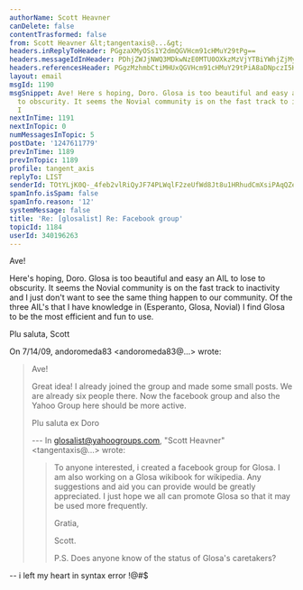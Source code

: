 ```yaml
---
authorName: Scott Heavner
canDelete: false
contentTrasformed: false
from: Scott Heavner &lt;tangentaxis@...&gt;
headers.inReplyToHeader: PGgzaXMyOSs1Y2dmQGVHcm91cHMuY29tPg==
headers.messageIdInHeader: PDhjZWJjNWQ3MDkwNzE0MTU0OXkzMzVjYTBiYWhjZjMyYjMwYTc2M2MyNWFiQG1haWwuZ21haWwuY29tPg==
headers.referencesHeader: PGgzMzhmbCtiMHUxQGVHcm91cHMuY29tPiA8aDNpczI5KzVjZ2ZAZUdyb3Vwcy5jb20+
layout: email
msgId: 1190
msgSnippet: Ave! Here s hoping, Doro. Glosa is too beautiful and easy an AIL to lose
  to obscurity. It seems the Novial community is on the fast track to inactivity and
  I
nextInTime: 1191
nextInTopic: 0
numMessagesInTopic: 5
postDate: '1247611779'
prevInTime: 1189
prevInTopic: 1189
profile: tangent_axis
replyTo: LIST
senderId: TOtYLjK0Q-_4feb2vlRiQyJF74PLWqlF2zeUfWd8Jt8u1HRhudCmXsiPAqQZeZk0LYlGO9KRYlexz6i4zu0MMTp5-M2wI76cvJk_ng
spamInfo.isSpam: false
spamInfo.reason: '12'
systemMessage: false
title: 'Re: [glosalist] Re: Facebook group'
topicId: 1184
userId: 340196263
---
```


Ave!

Here's hoping, Doro. Glosa is too beautiful and easy an AIL to lose to
obscurity. It seems the Novial community is on the fast track to
inactivity and I just don't want to see the same thing happen to our
community. Of the three AIL's that I have knowledge in (Esperanto,
Glosa, Novial) I find Glosa to be the most efficient and fun to use.

Plu saluta,
Scott

On 7/14/09, andoromeda83 <andoromeda83@...> wrote:
> Ave!
>
> Great idea! I already joined the group and made some small posts. We are
> already six people there. Now the facebook group and also the Yahoo Group
> here should be more active.
>
> Plu saluta ex
> Doro
>
> --- In glosalist@yahoogroups.com, "Scott Heavner" <tangentaxis@...> wrote:
>>
>> To anyone interested, i created a facebook group for Glosa. I am also
>> working on a Glosa wikibook for wikipedia. Any suggestions and aid you can
>> provide would be greatly appreciated. I just hope we all can promote Glosa
>> so that it may be used more frequently.
>>
>> Gratia,
>>
>> Scott.
>>
>>
>> P.S. Does anyone know of the status of Glosa's caretakers?
>>
>
>
>


-- 
i left my heart in syntax error !@#$

